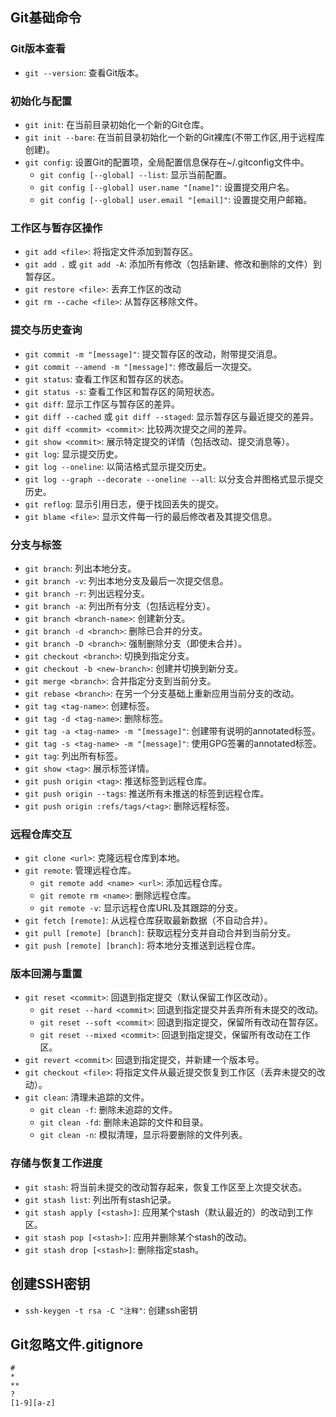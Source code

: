 ## Git基础命令

### Git版本查看

*   `git --version`: 查看Git版本。

### 初始化与配置

*   `git init`: 在当前目录初始化一个新的Git仓库。
*   `git init --bare`: 在当前目录初始化一个新的Git裸库(不带工作区,用于远程库创建)。
*   `git config`: 设置Git的配置项，全局配置信息保存在\~/.gitconfig文件中。
    *   `git config [--global] --list`: 显示当前配置。
    *   `git config [--global] user.name "[name]"`: 设置提交用户名。
    *   `git config [--global] user.email "[email]"`: 设置提交用户邮箱。

### 工作区与暂存区操作

*   `git add <file>`: 将指定文件添加到暂存区。
*   `git add .` 或 `git add -A`: 添加所有修改（包括新建、修改和删除的文件）到暂存区。
*   `git restore <file>`: 丢弃工作区的改动
*   `git rm --cache <file>`: 从暂存区移除文件。

### 提交与历史查询

*   `git commit -m "[message]"`: 提交暂存区的改动，附带提交消息。
*   `git commit --amend -m "[message]"`: 修改最后一次提交。
*   `git status`: 查看工作区和暂存区的状态。
*   `git status -s`: 查看工作区和暂存区的简短状态。
*   `git diff`: 显示工作区与暂存区的差异。
*   `git diff --cached` 或 `git diff --staged`: 显示暂存区与最近提交的差异。
*   `git diff <commit> <commit>`: 比较两次提交之间的差异。
*   `git show <commit>`: 展示特定提交的详情（包括改动、提交消息等）。
*   `git log`: 显示提交历史。
*   `git log --oneline`: 以简洁格式显示提交历史。
*   `git log --graph --decorate --oneline --all`: 以分支合并图格式显示提交历史。
*   `git reflog`: 显示引用日志，便于找回丢失的提交。
*   `git blame <file>`: 显示文件每一行的最后修改者及其提交信息。

### 分支与标签

*   `git branch`: 列出本地分支。
*   `git branch -v`: 列出本地分支及最后一次提交信息。
*   `git branch -r`: 列出远程分支。
*   `git branch -a`: 列出所有分支（包括远程分支）。
*   `git branch <branch-name>`: 创建新分支。
*   `git branch -d <branch>`: 删除已合并的分支。
*   `git branch -D <branch>`: 强制删除分支（即使未合并）。
*   `git checkout <branch>`: 切换到指定分支。
*   `git checkout -b <new-branch>`: 创建并切换到新分支。
*   `git merge <branch>`: 合并指定分支到当前分支。
*   `git rebase <branch>`: 在另一个分支基础上重新应用当前分支的改动。
*   `git tag <tag-name>`: 创建标签。
*   `git tag -d <tag-name>`: 删除标签。
*   `git tag -a <tag-name> -m "[message]"`: 创建带有说明的annotated标签。
*   `git tag -s <tag-name> -m "[message]"`: 使用GPG签署的annotated标签。
*   `git tag`: 列出所有标签。
*   `git show <tag>`: 展示标签详情。
*   `git push origin <tag>`: 推送标签到远程仓库。
*   `git push origin --tags`: 推送所有未推送的标签到远程仓库。
*   `git push origin :refs/tags/<tag>`: 删除远程标签。

### 远程仓库交互

*   `git clone <url>`: 克隆远程仓库到本地。
*   `git remote`: 管理远程仓库。
    *   `git remote add <name> <url>`: 添加远程仓库。
    *   `git remote rm <name>`: 删除远程仓库。
    *   `git remote -v`: 显示远程仓库URL及其跟踪的分支。
*   `git fetch [remote]`: 从远程仓库获取最新数据（不自动合并）。
*   `git pull [remote] [branch]`: 获取远程分支并自动合并到当前分支。
*   `git push [remote] [branch]`: 将本地分支推送到远程仓库。

### 版本回溯与重置

*   `git reset <commit>`: 回退到指定提交（默认保留工作区改动）。
    *   `git reset --hard <commit>`: 回退到指定提交并丢弃所有未提交的改动。
    *   `git reset --soft <commit>`: 回退到指定提交，保留所有改动在暂存区。
    *   `git reset --mixed <commit>`: 回退到指定提交，保留所有改动在工作区。
*   `git revert <commit>`: 回退到指定提交，并新建一个版本号。
*   `git checkout <file>`: 将指定文件从最近提交恢复到工作区（丢弃未提交的改动）。
*   `git clean`: 清理未追踪的文件。
    *   `git clean -f`: 删除未追踪的文件。
    *   `git clean -fd`: 删除未追踪的文件和目录。
    *   `git clean -n`: 模拟清理，显示将要删除的文件列表。

### 存储与恢复工作进度

*   `git stash`: 将当前未提交的改动暂存起来，恢复工作区至上次提交状态。
*   `git stash list`: 列出所有stash记录。
*   `git stash apply [<stash>]`: 应用某个stash（默认最近的）的改动到工作区。
*   `git stash pop [<stash>]`: 应用并删除某个stash的改动。
*   `git stash drop [<stash>]`: 删除指定stash。

## 创建SSH密钥

*   `ssh-keygen -t rsa -C "注释"`: 创建ssh密钥

## Git忽略文件.gitignore

    #
    *
    **
    ?
    [1-9][a-z]

